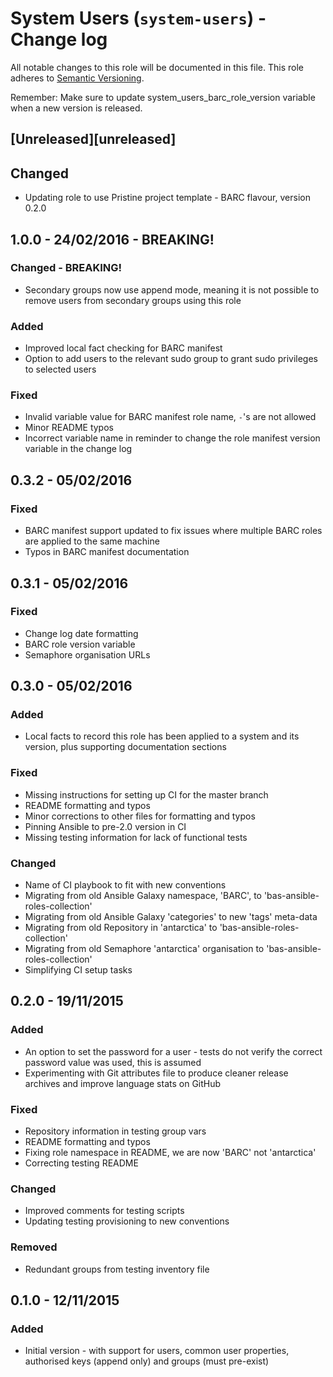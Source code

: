 # System Users (`system-users`) - Change log

All notable changes to this role will be documented in this file.
This role adheres to [Semantic Versioning](http://semver.org/spec/v2.0.0.html).

Remember: Make sure to update system_users_barc_role_version variable when a new version is released.

## [Unreleased][unreleased]

## Changed

* Updating role to use Pristine project template - BARC flavour, version 0.2.0
## 1.0.0 - 24/02/2016 - BREAKING!

### Changed - BREAKING!

* Secondary groups now use append mode, meaning it is not possible to remove users from secondary groups using this role

### Added

* Improved local fact checking for BARC manifest
* Option to add users to the relevant sudo group to grant sudo privileges to selected users

### Fixed

* Invalid variable value for BARC manifest role name, `-`'s are not allowed
* Minor README typos
* Incorrect variable name in reminder to change the role manifest version variable in the change log

## 0.3.2 - 05/02/2016

### Fixed

* BARC manifest support updated to fix issues where multiple BARC roles are applied to the same machine
* Typos in BARC manifest documentation

## 0.3.1 - 05/02/2016

### Fixed

* Change log date formatting
* BARC role version variable
* Semaphore organisation URLs

## 0.3.0 - 05/02/2016

### Added

* Local facts to record this role has been applied to a system and its version, plus supporting documentation sections

### Fixed

* Missing instructions for setting up CI for the master branch
* README formatting and typos
* Minor corrections to other files for formatting and typos
* Pinning Ansible to pre-2.0 version in CI
* Missing testing information for lack of functional tests

### Changed

* Name of CI playbook to fit with new conventions
* Migrating from old Ansible Galaxy namespace, 'BARC', to 'bas-ansible-roles-collection'
* Migrating from old Ansible Galaxy 'categories' to new 'tags' meta-data
* Migrating from old Repository in 'antarctica' to 'bas-ansible-roles-collection'
* Migrating from old Semaphore 'antarctica' organisation to 'bas-ansible-roles-collection'
* Simplifying CI setup tasks

## 0.2.0 - 19/11/2015

### Added

* An option to set the password for a user - tests do not verify the correct password value was used, this is assumed
* Experimenting with Git attributes file to produce cleaner release archives and improve language stats on GitHub

### Fixed

* Repository information in testing group vars
* README formatting and typos
* Fixing role namespace in README, we are now 'BARC' not 'antarctica'
* Correcting testing README

### Changed

* Improved comments for testing scripts
* Updating testing provisioning to new conventions

### Removed

* Redundant groups from testing inventory file

## 0.1.0 - 12/11/2015

### Added

* Initial version - with support for users, common user properties, authorised keys (append only) and 
groups (must pre-exist)
